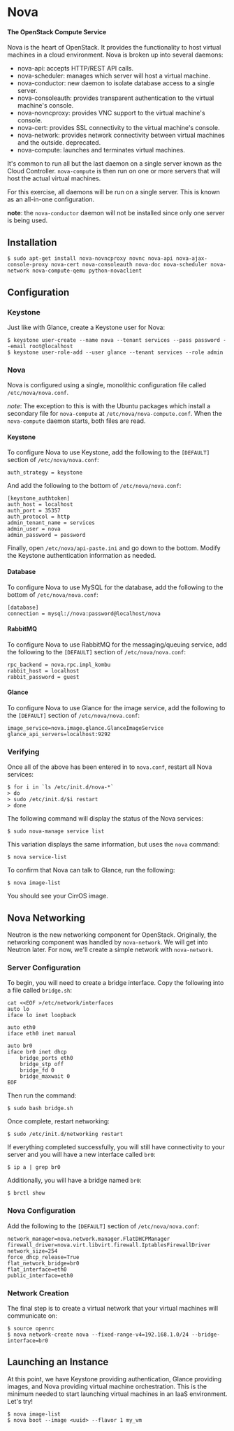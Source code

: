 # Nova

#### The OpenStack Compute Service

Nova is the heart of OpenStack. It provides the functionality to host virtual machines in a cloud environment. Nova is broken up into several daemons:

  * nova-api: accepts HTTP/REST API calls.
  * nova-scheduler: manages which server will host a virtual machine.
  * nova-conductor: new daemon to isolate database access to a single server.
  * nova-consoleauth: provides transparent authentication to the virtual machine's console.
  * nova-novncproxy: provides VNC support to the virtual machine's console.
  * nova-cert: provides SSL connectivity to the virtual machine's console.
  * nova-network: provides network connectivity between virtual machines and the outside. deprecated.
  * nova-compute: launches and terminates virtual machines.

It's common to run all but the last daemon on a single server known as the Cloud Controller. `nova-compute` is then run on one or more servers that will host the actual virtual machines.

For this exercise, all daemons will be run on a single server. This is known as an all-in-one configuration.

__note__: the `nova-conductor` daemon will not be installed since only one server is being used.

## Installation

    $ sudo apt-get install nova-novncproxy novnc nova-api nova-ajax-console-proxy nova-cert nova-consoleauth nova-doc nova-scheduler nova-network nova-compute-qemu python-novaclient

## Configuration

### Keystone

Just like with Glance, create a Keystone user for Nova:

    $ keystone user-create --name nova --tenant services --pass password --email root@localhost
    $ keystone user-role-add --user glance --tenant services --role admin

### Nova

Nova is configured using a single, monolithic configuration file called `/etc/nova/nova.conf`.

_note_: The exception to this is with the Ubuntu packages which install a secondary file for `nova-compute` at `/etc/nova/nova-compute.conf`. When the `nova-compute` daemon starts, both files are read.

#### Keystone

To configure Nova to use Keystone, add the following to the `[DEFAULT]` section of `/etc/nova/nova.conf`:

    auth_strategy = keystone

And add the following to the bottom of `/etc/nova/nova.conf`:

    [keystone_authtoken]
    auth_host = localhost
    auth_port = 35357
    auth_protocol = http
    admin_tenant_name = services
    admin_user = nova
    admin_password = password

Finally, open `/etc/nova/api-paste.ini` and go down to the bottom. Modify the Keystone authentication information as needed.

#### Database

To configure Nova to use MySQL for the database, add the following to the bottom of `/etc/nova/nova.conf`:

    [database]
    connection = mysql://nova:password@localhost/nova

#### RabbitMQ

To configure Nova to use RabbitMQ for the messaging/queuing service, add the following to the `[DEFAULT]` section of `/etc/nova/nova.conf`:

    rpc_backend = nova.rpc.impl_kombu
    rabbit_host = localhost
    rabbit_password = guest

#### Glance

To configure Nova to use Glance for the image service, add the following to the `[DEFAULT]` section of `/etc/nova/nova.conf`:

    image_service=nova.image.glance.GlanceImageService
    glance_api_servers=localhost:9292

### Verifying

Once all of the above has been entered in to `nova.conf`, restart all Nova services:

    $ for i in `ls /etc/init.d/nova-*`
    > do
    > sudo /etc/init.d/$i restart
    > done

The following command will display the status of the Nova services:

    $ sudo nova-manage service list

This variation displays the same information, but uses the `nova` command:

    $ nova service-list

To confirm that Nova can talk to Glance, run the following:

    $ nova image-list

You should see your CirrOS image.

## Nova Networking

Neutron is the new networking component for OpenStack. Originally, the networking component was handled by `nova-network`. We will get into Neutron later. For now, we'll create a simple network with `nova-network`.

### Server Configuration

To begin, you will need to create a bridge interface. Copy the following into a file called `bridge.sh`:

    cat <<EOF >/etc/network/interfaces
    auto lo
    iface lo inet loopback

    auto eth0
    iface eth0 inet manual

    auto br0
    iface br0 inet dhcp
        bridge_ports eth0
        bridge_stp off
        bridge_fd 0
        bridge_maxwait 0
    EOF

Then run the command:

    $ sudo bash bridge.sh

Once complete, restart networking:

    $ sudo /etc/init.d/networking restart

If everything completed successfully, you will still have connectivity to your server and you will have a new interface called `br0`:

    $ ip a | grep br0

Additionally, you will have a bridge named `br0`:

    $ brctl show

### Nova Configuration

Add the following to the `[DEFAULT]` section of `/etc/nova/nova.conf`:

    network_manager=nova.network.manager.FlatDHCPManager
    firewall_driver=nova.virt.libvirt.firewall.IptablesFirewallDriver
    network_size=254
    force_dhcp_release=True
    flat_network_bridge=br0
    flat_interface=eth0
    public_interface=eth0

### Network Creation

The final step is to create a virtual network that your virtual machines will communicate on:

    $ source openrc
    $ nova network-create nova --fixed-range-v4=192.168.1.0/24 --bridge-interface=br0

## Launching an Instance

At this point, we have Keystone providing authentication, Glance providing images, and Nova providing virtual machine orchestration. This is the minimum needed to start launching virtual machines in an IaaS environment. Let's try!

    $ nova image-list
    $ nova boot --image <uuid> --flavor 1 my_vm

